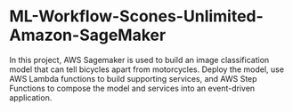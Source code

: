 # ML-Workflow-Scones-Unlimited-Amazon-SageMaker
In this project, AWS Sagemaker is used to build an image classification model that can tell bicycles apart from motorcycles. Deploy the model, use AWS Lambda functions to build supporting services, and AWS Step Functions to compose the model and services into an event-driven application.
